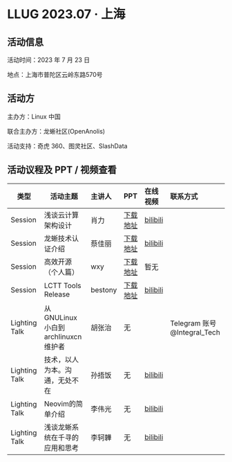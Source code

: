 # LLUG 2023.07 · 上海

## 活动信息

活动时间：2023 年 7 月 23 日

地点：上海市普陀区云岭东路570号



## 活动方

主办方：Linux 中国

联合主办方：龙蜥社区(OpenAnolis)

活动支持：奇虎 360、图灵社区、SlashData



## 活动议程及 PPT / 视频查看


| 类型          | 活动主题                              | 主讲人  | PPT | 在线视频 | 联系方式                       |
|---------------|---------------------------------------|:--------|:----|:---------|:-------------------------------|
| Session       | 浅谈云计算架构设计                    | 肖力    |[下载地址](https://github.com/Linux-CN/LLUG-Shares/blob/main/Shanghai/2023.07-Qihoo/7.23%20%E8%82%96%E5%8A%9B%20%E6%B5%85%E8%B0%88%E4%BA%91%E8%AE%A1%E7%AE%97%E6%9E%B6%E6%9E%84%E8%AE%BE%E8%AE%A1%20v6%EF%BC%88%E8%84%B1%E6%95%8F%E7%89%88%EF%BC%89%20.pdf)|[bilibili](https://www.bilibili.com/video/BV1RM4y1p7qe/)|                                |
| Session       | 龙蜥技术认证介绍                      | 蔡佳丽  |[下载地址](https://github.com/Linux-CN/LLUG-Shares/blob/main/Shanghai/2023.07-Qihoo/7.23%20%E8%94%A1%E4%BD%B3%E4%B8%BD%20%E9%BE%99%E8%9C%A5%E6%8A%80%E6%9C%AF%E8%AE%A4%E8%AF%81%E4%BB%8B%E7%BB%8D.pdf)|[bilibili](https://www.bilibili.com/video/BV1zX4y1E78U/)|                                |
| Session       | 高效开源（个人篇）                      | wxy     |[下载地址](https://github.com/Linux-CN/LLUG-Shares/blob/main/Shanghai/2023.07-Qihoo/7.23%20wxy%20%E9%AB%98%E6%95%88%E5%BC%80%E6%BA%90%EF%BC%88%E4%B8%AA%E4%BA%BA%E7%AF%87%EF%BC%89.pdf)|暂无|                                |
| Session       | LCTT Tools Release                    | bestony |[下载地址](https://github.com/Linux-CN/LLUG-Shares/blob/main/Shanghai/2023.07-Qihoo/7.23%20%E7%99%BD%E5%AE%A6%E6%88%90%20LCTT.%20Tools%20Release.pdf)|[bilibili](https://www.bilibili.com/video/BV17c411F7jD/)|                                |
| Lighting Talk | 从 GNULinux 小白到 archlinuxcn 维护者 | 胡张治  |无|          |  Telegram 账号 @Integral_Tech |
| Lighting Talk | 技术，以人为本。沟通，无处不在           |孙捂饭|无|[bilibili](https://www.bilibili.com/video/BV15k4y1V7Dd/)|                                |
| Lighting Talk | Neovim的简单介绍                      |李伟光|无|[bilibili](https://www.bilibili.com/video/BV1xV4y1q71u/)|                                |
| Lighting Talk | 浅谈龙蜥系统在千寻的应用和思考        |李轲韡|无|[bilibili](https://www.bilibili.com/video/BV1pu4y127x2/)|                                |


